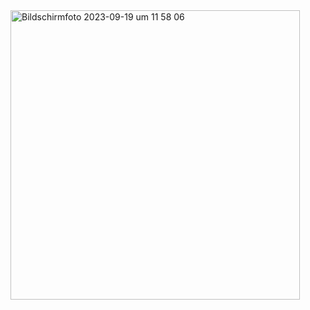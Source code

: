 
<img width="463" alt="Bildschirmfoto 2023-09-19 um 11 58 06" src="https://github.com/tueftelPark/Einfuehrung/assets/113671718/a028f625-76f7-4bec-9b39-413a89c93df6">

